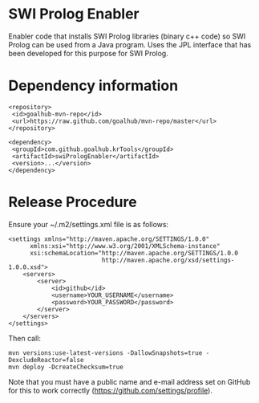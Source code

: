 SWI Prolog Enabler
==================

Enabler code that installs SWI Prolog libraries (binary c++ code) so SWI Prolog can be used from a Java program. Uses the JPL interface that has been developed for this purpose for SWI Prolog.


Dependency information 
======================

```
<repository>
 <id>goalhub-mvn-repo</id>
 <url>https://raw.github.com/goalhub/mvn-repo/master</url>
</repository>
```
	
```	
<dependency>
 <groupId>com.github.goalhub.krTools</groupId>
 <artifactId>swiPrologEnabler</artifactId>
 <version>...</version>
</dependency>
```	

Release Procedure
=================

Ensure your ~/.m2/settings.xml file is as follows:

```
<settings xmlns="http://maven.apache.org/SETTINGS/1.0.0"
      xmlns:xsi="http://www.w3.org/2001/XMLSchema-instance"
      xsi:schemaLocation="http://maven.apache.org/SETTINGS/1.0.0
                          http://maven.apache.org/xsd/settings-1.0.0.xsd">
	<servers>
		<server>
   			<id>github</id>
   			<username>YOUR_USERNAME</username>
   			<password>YOUR_PASSWORD</password>
		</server>
	</servers>
</settings>
```

Then call:

```
mvn versions:use-latest-versions -DallowSnapshots=true -DexcludeReactor=false
mvn deploy -DcreateChecksum=true
```

Note that you must have a public name and e-mail address set on GitHub for this to work correctly (https://github.com/settings/profile).

